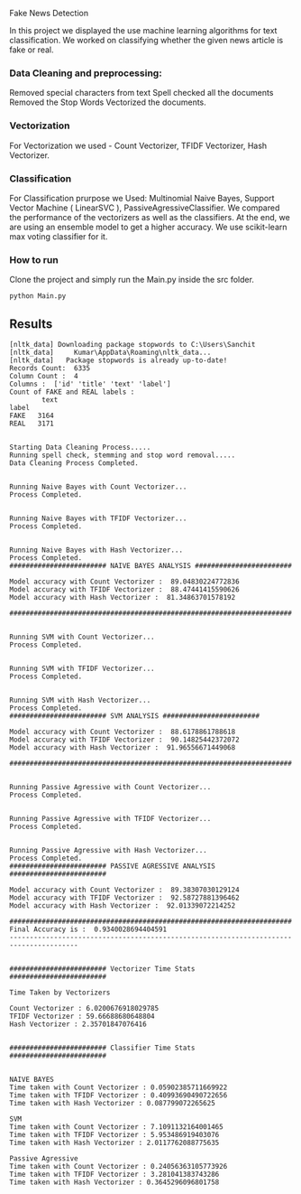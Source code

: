 Fake News Detection

In this project we displayed the use machine learning algorithms for text classification. We worked on classifying whether the given news article is fake or real. 

### Data Cleaning and preprocessing: 
Removed special characters from text
Spell checked all the documents
Removed the Stop Words
Vectorized the documents.

### Vectorization
For Vectorization we used - Count Vectorizer, TFIDF Vectorizer, Hash Vectorizer.

### Classification
For Classification prurpose we Used: Multinomial Naive Bayes, Support Vector Machine ( LinearSVC ), PassiveAgressiveClassifier.
We compared the performance of the vectorizers as well as the classifiers. 
At the end, we are using an ensemble model to get a higher accuracy. We use scikit-learn max voting classifier for it.

### How to run 
Clone the project and simply run the Main.py inside the src folder.

`python Main.py`


## Results

```
[nltk_data] Downloading package stopwords to C:\Users\Sanchit
[nltk_data]     Kumar\AppData\Roaming\nltk_data...
[nltk_data]   Package stopwords is already up-to-date!
Records Count:  6335
Column Count :  4
Columns :  ['id' 'title' 'text' 'label']
Count of FAKE and REAL labels :
        text
label
FAKE   3164
REAL   3171


Starting Data Cleaning Process.....
Running spell check, stemming and stop word removal.....
Data Cleaning Process Completed.


Running Naive Bayes with Count Vectorizer...
Process Completed.


Running Naive Bayes with TFIDF Vectorizer...
Process Completed.


Running Naive Bayes with Hash Vectorizer...
Process Completed.
######################## NAIVE BAYES ANALYSIS ########################

Model accuracy with Count Vectorizer :  89.04830224772836
Model accuracy with TFIDF Vectorizer :  88.47441415590626
Model accuracy with Hash Vectorizer :  81.34863701578192

######################################################################


Running SVM with Count Vectorizer...
Process Completed.


Running SVM with TFIDF Vectorizer...
Process Completed.


Running SVM with Hash Vectorizer...
Process Completed.
######################## SVM ANALYSIS ########################

Model accuracy with Count Vectorizer :  88.6178861788618
Model accuracy with TFIDF Vectorizer :  90.14825442372072
Model accuracy with Hash Vectorizer :  91.96556671449068

######################################################################


Running Passive Agressive with Count Vectorizer...
Process Completed.


Running Passive Agressive with TFIDF Vectorizer...
Process Completed.


Running Passive Agressive with Hash Vectorizer...
Process Completed.
######################## PASSIVE AGRESSIVE ANALYSIS ########################

Model accuracy with Count Vectorizer :  89.38307030129124
Model accuracy with TFIDF Vectorizer :  92.58727881396462
Model accuracy with Hash Vectorizer :  92.01339072214252

######################################################################
Final Accuracy is :  0.9340028694404591
---------------------------------------------------------------------------------------


######################## Vectorizer Time Stats ########################

Time Taken by Vectorizers

Count Vectorizer : 6.0200676918029785
TFIDF Vectorizer : 59.66688680648804
Hash Vectorizer : 2.35701847076416


######################## Classifier Time Stats ########################


NAIVE BAYES
Time taken with Count Vectorizer : 0.05902385711669922
Time taken with TFIDF Vectorizer : 0.40993690490722656
Time taken with Hash Vectorizer : 0.087799072265625

SVM
Time taken with Count Vectorizer : 7.1091132164001465
Time taken with TFIDF Vectorizer : 5.953486919403076
Time taken with Hash Vectorizer : 2.0117762088775635

Passive Agressive
Time taken with Count Vectorizer : 0.24056363105773926
Time taken with TFIDF Vectorizer : 3.281041383743286
Time taken with Hash Vectorizer : 0.3645296096801758
```
 
